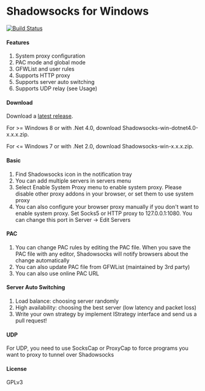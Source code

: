 Shadowsocks for Windows
=======================

[![Build Status]][Appveyor]

#### Features

1. System proxy configuration
2. PAC mode and global mode
3. GFWList and user rules
4. Supports HTTP proxy
5. Supports server auto switching
6. Supports UDP relay (see Usage)

#### Download

Download a [latest release].

For >= Windows 8 or with .Net 4.0, download Shadowsocks-win-dotnet4.0-x.x.x.zip.

For <= Windows 7 or with .Net 2.0, download Shadowsocks-win-x.x.x.zip.

#### Basic

1. Find Shadowsocks icon in the notification tray
2. You can add multiple servers in servers menu
3. Select Enable System Proxy menu to enable system proxy. Please disable other
proxy addons in your browser, or set them to use system proxy
4. You can also configure your browser proxy manually if you don't want to enable
system proxy. Set Socks5 or HTTP proxy to 127.0.0.1:1080. You can change this
port in Server -> Edit Servers

#### PAC

1. You can change PAC rules by editing the PAC file. When you save the PAC file
with any editor, Shadowsocks will notify browsers about the change automatically
2. You can also update PAC file from GFWList (maintained by 3rd party)
3. You can also use online PAC URL

#### Server Auto Switching

1. Load balance: choosing server randomly
2. High availability: choosing the best server (low latency and packet loss)
3. Write your own strategy by implement IStrategy interface and send us a pull request!

#### UDP

For UDP, you need to use SocksCap or ProxyCap to force programs you want
to proxy to tunnel over Shadowsocks

#### License

GPLv3


[Appveyor]:       https://ci.appveyor.com/project/clowwindy/shadowsocks-csharp
[Build Status]:   https://ci.appveyor.com/api/projects/status/gknc8l1lxy423ehv/branch/master
[latest release]: https://github.com/shadowsocks/shadowsocks-csharp/releases
